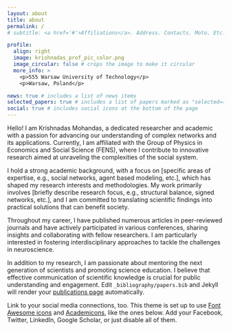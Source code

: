```yaml
---
layout: about
title: about
permalink: /
# subtitle: <a href='#'>Affiliations</a>. Address. Contacts. Moto. Etc.

profile:
  align: right
  image: krishnadas_prof_pic_color.png
  image_circular: false # crops the image to make it circular
  more_info: >
    <p>555 Warsaw University of Technology</p>
    <p>Warsaw, Poland</p>

news: true # includes a list of news items
selected_papers: true # includes a list of papers marked as "selected={true}"
social: true # includes social icons at the bottom of the page
---
```


Hello! I am Krishnadas Mohandas, a dedicated researcher and academic with a passion for advancing our understanding of complex networks and its applications. Currently, I am affiliated with the Group of Physics in Economics and Social Science (FENS), where I contribute to innovative research aimed at unraveling the complexities of the social system.

I hold a strong academic background, with a focus on [specific areas of expertise, e.g., social networks, agent based modeling, etc.], which has shaped my research interests and methodologies. My work primarily involves [briefly describe research focus, e.g., structural balance, signed networks, etc.], and I am committed to translating scientific findings into practical solutions that can benefit society.

Throughout my career, I have published numerous articles in peer-reviewed journals and have actively participated in various conferences, sharing insights and collaborating with fellow researchers. I am particularly interested in fostering interdisciplinary approaches to tackle the challenges in neuroscience.

In addition to my research, I am passionate about mentoring the next generation of scientists and promoting science education. I believe that effective communication of scientific knowledge is crucial for public understanding and engagement.
Edit `_bibliography/papers.bib` and Jekyll will render your [publications page](/al-folio/publications/) automatically.

Link to your social media connections, too. This theme is set up to use [Font Awesome icons](https://fontawesome.com/) and [Academicons](https://jpswalsh.github.io/academicons/), like the ones below. Add your Facebook, Twitter, LinkedIn, Google Scholar, or just disable all of them.
